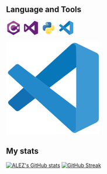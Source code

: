 ## Language and Tools

<div>
  <img src="https://github.com/devicons/devicon/blob/master/icons/csharp/csharp-original.svg" title="C Sharp" alt="C Sharp" width="40" height="40"/>&nbsp;
  <img src="https://github.com/devicons/devicon/blob/master/icons/visualstudio/visualstudio-plain.svg" title="Visual Studio 2022" alt="Visual Studio 2022" width="40" height="40"/>&nbsp;
  <img src="https://github.com/devicons/devicon/blob/master/icons/python/python-original.svg" title="Python" alt="Python" width="40" height="40"/>&nbsp;
  <img src="https://github.com/devicons/devicon/blob/master/icons/vscode/vscode-original.svg" title="VS Code" alt="VS Code" width="40" height="40"/>&nbsp;
</div>

![mdr](https://github.com/devicons/devicon/blob/master/icons/vscode/vscode-original.svg)

## My stats
[![ALEZ's GitHub stats](https://github-readme-stats.vercel.app/api?username=ALEZ-DEV)](https://github.com/anuraghazra/github-readme-stats)
[![GitHub Streak](https://github-readme-streak-stats.herokuapp.com?user=ALEZ-DEV&theme=dark)](https://git.io/streak-stats)
<!--
**ALEZ-DEV/ALEZ-DEV** is a ✨ _special_ ✨ repository because its `README.md` (this file) appears on your GitHub profile.

Here are some ideas to get you started:

- 🔭 I’m currently working on ...
- 🌱 I’m currently learning ...
- 👯 I’m looking to collaborate on ...
- 🤔 I’m looking for help with ...
- 💬 Ask me about ...
- 📫 How to reach me: ...
- 😄 Pronouns: ...
- ⚡ Fun fact: ...
-->

